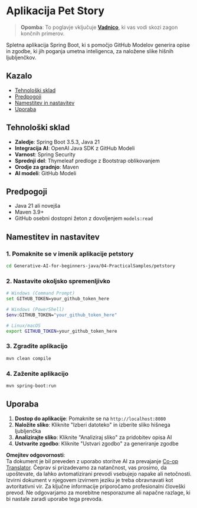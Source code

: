 <!--
CO_OP_TRANSLATOR_METADATA:
{
  "original_hash": "69dffd84127360d3f9446b89de471abe",
  "translation_date": "2025-07-21T21:37:36+00:00",
  "source_file": "04-PracticalSamples/petstory/README.md",
  "language_code": "sl"
}
-->
# Aplikacija Pet Story

>**Opomba**: To poglavje vključuje [**Vadnico**](./TUTORIAL.md), ki vas vodi skozi zagon končnih primerov.

Spletna aplikacija Spring Boot, ki s pomočjo GitHub Modelov generira opise in zgodbe, ki jih poganja umetna inteligenca, za naložene slike hišnih ljubljenčkov.

## Kazalo

- [Tehnološki sklad](../../../../04-PracticalSamples/petstory)
- [Predpogoji](../../../../04-PracticalSamples/petstory)
- [Namestitev in nastavitev](../../../../04-PracticalSamples/petstory)
- [Uporaba](../../../../04-PracticalSamples/petstory)

## Tehnološki sklad

- **Zaledje**: Spring Boot 3.5.3, Java 21
- **Integracija AI**: OpenAI Java SDK z GitHub Modeli
- **Varnost**: Spring Security
- **Sprednji del**: Thymeleaf predloge z Bootstrap oblikovanjem
- **Orodje za gradnjo**: Maven
- **AI modeli**: GitHub Modeli

## Predpogoji

- Java 21 ali novejša
- Maven 3.9+
- GitHub osebni dostopni žeton z dovoljenjem `models:read`

## Namestitev in nastavitev

### 1. Pomaknite se v imenik aplikacije petstory
```bash
cd Generative-AI-for-beginners-java/04-PracticalSamples/petstory
```

### 2. Nastavite okoljsko spremenljivko
   ```bash
   # Windows (Command Prompt)
   set GITHUB_TOKEN=your_github_token_here
   
   # Windows (PowerShell)
   $env:GITHUB_TOKEN="your_github_token_here"
   
   # Linux/macOS
   export GITHUB_TOKEN=your_github_token_here
   ```

### 3. Zgradite aplikacijo
```bash
mvn clean compile
```

### 4. Zaženite aplikacijo
```bash
mvn spring-boot:run
```

## Uporaba

1. **Dostop do aplikacije**: Pomaknite se na `http://localhost:8080`
2. **Naložite sliko**: Kliknite "Izberi datoteko" in izberite sliko hišnega ljubljenčka
3. **Analizirajte sliko**: Kliknite "Analiziraj sliko" za pridobitev opisa AI
4. **Ustvarite zgodbo**: Kliknite "Ustvari zgodbo" za generiranje zgodbe

**Omejitev odgovornosti**:  
Ta dokument je bil preveden z uporabo storitve AI za prevajanje [Co-op Translator](https://github.com/Azure/co-op-translator). Čeprav si prizadevamo za natančnost, vas prosimo, da upoštevate, da lahko avtomatizirani prevodi vsebujejo napake ali netočnosti. Izvirni dokument v njegovem izvirnem jeziku je treba obravnavati kot avtoritativni vir. Za ključne informacije priporočamo profesionalni človeški prevod. Ne odgovarjamo za morebitne nesporazume ali napačne razlage, ki bi nastale zaradi uporabe tega prevoda.